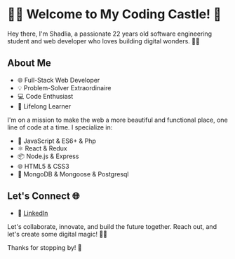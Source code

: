 
# 👩‍💻 Welcome to My Coding Castle! 🚀

Hey there, I'm Shadlia, a passionate 22 years old  software engineering student and web developer who loves building digital wonders. 👩‍💼

## About Me

- 🌐 Full-Stack Web Developer
- 💡 Problem-Solver Extraordinaire
- 💻 Code Enthusiast
- 🌟 Lifelong Learner

I'm on a mission to make the web a more beautiful and functional place, one line of code at a time. I specialize in:

- 🚀 JavaScript & ES6+ & Php
- ⚛️ React & Redux
- 📦 Node.js & Express
- 🌐 HTML5 & CSS3
- 💾 MongoDB & Mongoose & Postgresql 


## Let's Connect 🌐

- 💬 [LinkedIn](https://www.linkedin.com/in/shadlia-el-amri-aa97211b4/)

Let's collaborate, innovate, and build the future together. Reach out, and let's create some digital magic! 💫✨

Thanks for stopping by! 💖



